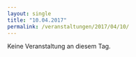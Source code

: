 ```yaml
---
layout: single
title: "10.04.2017"
permalink: /veranstaltungen/2017/04/10/
---
```


Keine Veranstaltung an diesem Tag.
